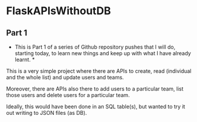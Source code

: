 # FlaskAPIsWithoutDB

## Part 1

* This is Part 1 of a series of Github repository pushes that I will do, starting today, to learn new things and keep up with what I have already learnt. *

This is a very simple project where there are APIs to create, read (individual and the whole list) and update users and teams.

Moreover, there are APIs also there to add users to a particular team, list those users and delete users for a particular team.

Ideally, this would have been done in an SQL table(s), but wanted to try it out writing to JSON files (as DB).
